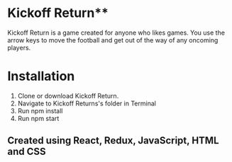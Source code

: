 # Kickoff Return**

Kickoff Return is a game created for anyone who likes games.  You use the arrow keys to move the football and get out of the way of any oncoming players.

# Installation 

1. Clone or download Kickoff Return.
2. Navigate to Kickoff Returns's folder in Terminal
3. Run npm install 
4. Run npm start



## Created using React, Redux, JavaScript, HTML and CSS